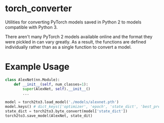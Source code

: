 # torch_converter

Utilities for converting PyTorch models saved in Python 2 to models compatible with Python 3.

There aren't many PyTorch 2 models available online and the format they were pickled in can vary greatly.
As a result, the functions are defined individually rather than as a single function to convert a model.

# Example Usage

```python
class AlexNet(nn.Module):
    def __init__(self, num_classes=1):
        super(AlexNet, self).__init__()
        ...
```

```python
model = torch2to3.load_model('./models/alexnet.pth')
model.keys() # dict_keys(['optimizer', 'epoch', 'state_dict', 'best_prec1'])
state_dict = torch2to3.byte_convert(model['state_dict'])
torch2to3.save_model(AlexNet, state_dit)
```